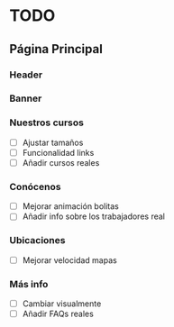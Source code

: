 # TODO


## Página Principal

### Header

### Banner

### Nuestros cursos
- [ ] Ajustar tamaños
- [ ] Funcionalidad links
- [ ] Añadir cursos reales

### Conócenos
- [ ] Mejorar animación bolitas
- [ ] Añadir info sobre los trabajadores real

### Ubicaciones
- [ ] Mejorar velocidad mapas

### Más info
- [ ] Cambiar visualmente
- [ ] Añadir FAQs reales